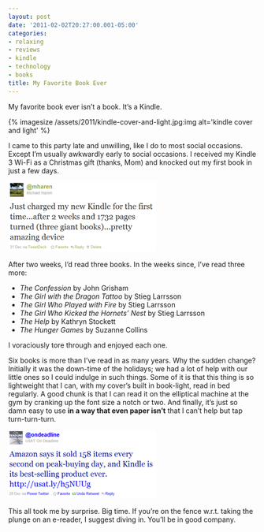 ```yaml
---
layout: post
date: '2011-02-02T20:27:00.001-05:00'
categories:
- relaxing
- reviews
- kindle
- technology
- books
title: My Favorite Book Ever
---
```


My favorite book ever isn’t a book. It’s a Kindle.  

{% imagesize /assets/2011/kindle-cover-and-light.jpg:img alt='kindle cover and light' %}

I came to this party late and unwilling, like I do to most social occasions. Except I’m usually awkwardly early to social occasions. I received my Kindle 3 Wi-Fi as a Christmas gift (thanks, Mom) and knocked out my first book in just a few days. 

[![](/assets/2011/kindle-tweet.png)](http://twitter.com/mharen/statuses/20875533868859394)

After two weeks, I’d read three books. In the weeks since, I’ve read three more: 

* *The Confession* by John Grisham
* *The Girl with the Dragon Tattoo* by Stieg Larrsson
* *The Girl Who Played with Fire* by Stieg Larrsson
* *The Girl Who Kicked the Hornets’ Nest* by Stieg Larrsson
* *The Help* by Kathryn Stockett
* *The Hunger Games* by Suzanne Collins 

I voraciously tore through and enjoyed each one. 

Six books is more than I’ve read in as many years. Why the sudden change? Initially it was the down-time of the holidays; we had a lot of help with our little ones so I could indulge in such things. Some of it is that this thing is so lightweight that I can, with my cover’s built in book-light, read in bed regularly. A good chunk is that I can read it on the elliptical machine at the gym by cranking up the font size a notch or two. And finally, it’s just so damn easy to use **in a way that even paper isn’t** that I can’t help but tap turn-turn-turn.

[![](/assets/2011/amazon-tweet.png)](http://twitter.com/mharen/statuses/19785257767141377)

This all took me by surprise. Big time. If you’re on the fence w.r.t. taking the plunge on an e-reader, I suggest diving in. You’ll be in good company.